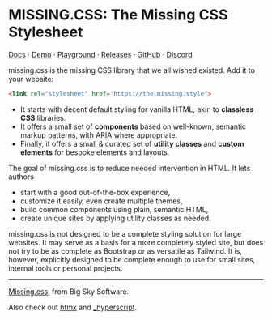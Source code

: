 

# MISSING.CSS: The Missing CSS Stylesheet

[Docs](https://missing.style/docs/) ·
[Demo](https://missing.style/demos/) ·
[Playground](https://missing.style/playground/) ·
[Releases](https://missing.style/releases/) ·
[GitHub](https://github.com/bigskysoftware/missing) ·
[Discord](https://htmx.org/discord)

missing.css is the missing CSS library that we all wished existed. Add it to your website:

```html
<link rel="stylesheet" href="https://the.missing.style">
```

 * It starts with decent default styling for vanilla HTML, akin to **classless
   CSS** libraries.
 * It offers a small set of **components** based on well-known, semantic markup
   patterns, with ARIA where appropriate.
 * Finally, it offers a small & curated set of **utility classes** and **custom
   elements** for bespoke elements and layouts.

The goal of missing.css is to reduce needed intervention in HTML. It lets
authors

 - start with a good out-of-the-box experience,
 - customize it easily, even create multiple themes,
 - build common components using plain, semantic HTML,
 - create unique sites by applying utility classes as needed.

missing.css is not designed to be a complete styling solution for large
websites. It may serve as a basis for a more completely styled site, but does
not try to be as complete as Bootstrap or as versatile as Tailwind.
It is, however, explicitly designed to be complete enough to use for small sites, internal tools or
personal projects.

--------

[Missing.css](https://missing.style), from Big Sky Software.

Also check out [htmx](https://htmx.org) and [_hyperscript](https://hyperscript.org).
